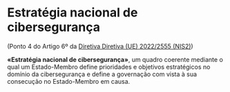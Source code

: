 # Estratégia nacional de cibersegurança
(Ponto 4 do Artigo 6º da [Diretiva Diretiva (UE) 2022/2555 (NIS2)](https://eur-lex.europa.eu/legal-content/PT/TXT/?uri=CELEX:32022L2555))

**«Estratégia nacional de cibersegurança»**, um quadro coerente mediante o qual um Estado-Membro define prioridades e objetivos estratégicos no domínio da cibersegurança e define a governação com vista à sua consecução no Estado-Membro em causa.
